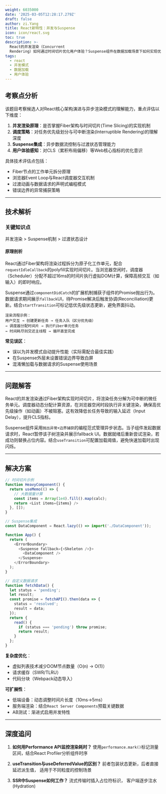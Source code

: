```yaml
---
weight: 6035000
date: '2025-03-05T12:28:17.279Z'
draft: false
author: zi.Yang
title: React新特性：并发与Suspense
icon: icon/react.svg
toc: true
description: >-
  React的并发渲染（Concurrent
  Rendering）如何通过时间切片优化用户体验？Suspense组件在数据加载场景下如何实现优雅的过渡效果（如骨架屏占位）？
tags:
  - react
  - 并发模式
  - 数据加载
  - 用户体验
---
```


## 考察点分析

该题目考察候选人对React核心架构演进与异步渲染模式的理解能力，重点评估以下维度：

1. **并发渲染原理**：是否掌握Fiber架构与时间切片(Time Slicing)的实现机制
2. **调度策略**：对任务优先级划分与可中断渲染(Interruptible Rendering)的理解深度
3. **Suspense集成**：异步数据流控制与过渡状态管理能力
4. **用户体验感知**：对CLS（累积布局偏移）等Web核心指标的优化意识

具体技术评估点包括：

- Fiber节点的工作单元拆分原理
- 浏览器Event Loop与React调度器交互机制
- 过渡动画与数据请求的声明式编程模式
- 错误边界的异常捕获策略

---

## 技术解析

### 关键知识点

并发渲染 > Suspense机制 > 过渡状态设计

#### 原理剖析

React通过Fiber架构将渲染过程拆分为原子化工作单元，配合`requestIdleCallback`的polyfill实现时间切片。当浏览器空闲时，调度器（Scheduler）分配不超过16ms的时间片执行虚拟DOM计算，保障高频交互（如输入）的即时响应。

Suspense通过`componentDidCatch`的扩展机制捕获子组件的Promise抛出行为。数据请求期间展示`fallback`UI，待Promise解决后触发协调(Reconciliation)更新。结合`startTransition`可标记低优先级状态更新，避免界面抖动。

```text
渲染流程示例：
用户交互 → 创建更新任务 → 任务入队（区分优先级）
→ 调度器分配时间片 → 执行Fiber单元任务
→ 时间耗尽则交还主线程 → 循环直至完成
```

**常见误区**：

- 误以为并发模式自动提升性能（实际需配合最佳实践）
- 在Suspense外层未设置错误边界导致白屏
- 混淆懒加载与数据请求的Suspense使用场景

---

## 问题解答

React的并发渲染通过Fiber架构实现时间切片，将渲染任务分解为可中断的微任务单元。调度器动态分配计算资源，在浏览器空闲时段执行非关键渲染，确保高优先级操作（如动画）不被阻塞。这有效降低长任务导致的输入延迟（Input Delay），提升CLS指标。

Suspense组件采用`抛出异常+边界捕获`的编程范式管理异步状态。当子组件发起数据请求时，React暂停该子树渲染并展示fallback UI。数据就绪后重新尝试渲染，若成功则替换占位内容。结合`useTransition`可配置加载阈值，避免快速加载时出现闪烁。

---

## 解决方案

```javascript
// 时间切片示例
function HeavyComponent() {
  return useMemo(() => {
    // 大数据量计算
    const items = Array(1e4).fill().map(calc);
    return <List items={items} />
  }, []);
}

// Suspense集成
const DataComponent = React.lazy(() => import('./DataComponent'));

function App() {
  return (
    <ErrorBoundary>
      <Suspense fallback={<Skeleton />}>
        <DataComponent />
      </Suspense>
    </ErrorBoundary>
  );
}

// 自定义数据请求
function fetchData() {
  let status = 'pending';
  let result;
  const promise = fetchAPI().then(data => {
    status = 'resolved';
    result = data;
  });
  return {
    read() {
      if (status === 'pending') throw promise;
      return result;
    }
  };
}
```

**复杂度优化**：

- 虚拟列表技术减少DOM节点数量（O(n) → O(1)）
- 请求缓存（SWR/TLRU）
- 代码分块（Webpack动态导入）

**可扩展性**：

- 低端设备：动态调整时间片长度（10ms→5ms）
- 服务端渲染：结合`React Server Components`预载关键数据
- AB测试：渐进式启用并发特性

---

## 深度追问

1. **如何用Performance API监控渲染耗时？**
使用`performance.mark()`标记测量区间，结合React Profiler分析组件时序

2. **useTransition与useDeferredValue的区别？**
前者包装状态更新，后者直接延迟派生值，
适用于不同粒度的控制场景

3. **SSR中Suspense如何工作？**
流式传输时插入占位符标识，
客户端逐步注水(Hydration)
